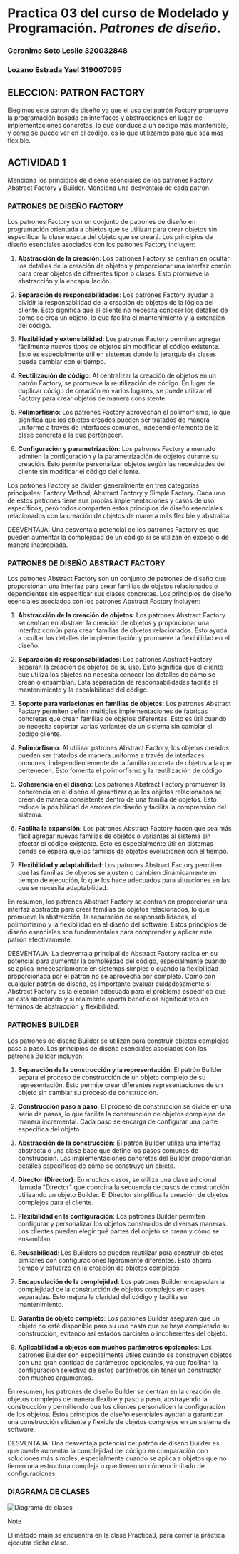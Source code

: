 # Practica 03 del curso de Modelado y Programación. *Patrones de diseño*.
### Geronimo Soto Leslie   320032848
### Lozano Estrada Yael    319007095

## ELECCION: PATRON FACTORY
Elegimos este patron de diseño ya que el uso del patrón Factory promueve la programación basada en interfaces y abstracciones en lugar de implementaciones concretas, lo que conduce a un código más mantenible, y como se puede ver en el codigo, es lo que utilizamos para que sea mas flexible.

## ACTIVIDAD 1
Menciona los principios de diseño esenciales de los patrones Factory, Abstract Factory y Builder. Menciona una desventaja de cada patron. 

### PATRONES DE DISEÑO FACTORY 
Los patrones Factory son un conjunto de patrones de diseño en programación orientada a objetos que se utilizan para crear objetos sin especificar la clase exacta del objeto que se creará. Los principios de diseño esenciales asociados con los patrones Factory incluyen:

1. **Abstracción de la creación**: Los patrones Factory se centran en ocultar los detalles de la creación de objetos y proporcionar una interfaz común para crear objetos de diferentes tipos o clases. Esto promueve la abstracción y la encapsulación.

2. **Separación de responsabilidades**: Los patrones Factory ayudan a dividir la responsabilidad de la creación de objetos de la lógica del cliente. Esto significa que el cliente no necesita conocer los detalles de cómo se crea un objeto, lo que facilita el mantenimiento y la extensión del código.

3. **Flexibilidad y extensibilidad**: Los patrones Factory permiten agregar fácilmente nuevos tipos de objetos sin modificar el código existente. Esto es especialmente útil en sistemas donde la jerarquía de clases puede cambiar con el tiempo.

4. **Reutilización de código**: Al centralizar la creación de objetos en un patrón Factory, se promueve la reutilización de código. En lugar de duplicar código de creación en varios lugares, se puede utilizar el Factory para crear objetos de manera consistente.

5. **Polimorfismo**: Los patrones Factory aprovechan el polimorfismo, lo que significa que los objetos creados pueden ser tratados de manera uniforme a través de interfaces comunes, independientemente de la clase concreta a la que pertenecen.

6. **Configuración y parametrización**: Los patrones Factory a menudo admiten la configuración y la parametrización de objetos durante su creación. Esto permite personalizar objetos según las necesidades del cliente sin modificar el código del cliente.

Los patrones Factory se dividen generalmente en tres categorías principales: Factory Method, Abstract Factory y Simple Factory. Cada uno de estos patrones tiene sus propias implementaciones y casos de uso específicos, pero todos comparten estos principios de diseño esenciales relacionados con la creación de objetos de manera más flexible y abstraída.

DESVENTAJA: Una desventaja potencial de los patrones Factory es que pueden aumentar la complejidad de un código si se utilizan en exceso o de manera inapropiada. 

### PATRONES DE DISEÑO ABSTRACT FACTORY
Los patrones Abstract Factory son un conjunto de patrones de diseño que proporcionan una interfaz para crear familias de objetos relacionados o dependientes sin especificar sus clases concretas. Los principios de diseño esenciales asociados con los patrones Abstract Factory incluyen:

1. **Abstracción de la creación de objetos**: Los patrones Abstract Factory se centran en abstraer la creación de objetos y proporcionar una interfaz común para crear familias de objetos relacionados. Esto ayuda a ocultar los detalles de implementación y promueve la flexibilidad en el diseño.

2. **Separación de responsabilidades**: Los patrones Abstract Factory separan la creación de objetos de su uso. Esto significa que el cliente que utiliza los objetos no necesita conocer los detalles de cómo se crean o ensamblan. Esta separación de responsabilidades facilita el mantenimiento y la escalabilidad del código.

3. **Soporte para variaciones en familias de objetos**: Los patrones Abstract Factory permiten definir múltiples implementaciones de fábricas concretas que crean familias de objetos diferentes. Esto es útil cuando se necesita soportar varias variantes de un sistema sin cambiar el código cliente.

4. **Polimorfismo**: Al utilizar patrones Abstract Factory, los objetos creados pueden ser tratados de manera uniforme a través de interfaces comunes, independientemente de la familia concreta de objetos a la que pertenecen. Esto fomenta el polimorfismo y la reutilización de código.

5. **Coherencia en el diseño**: Los patrones Abstract Factory promueven la coherencia en el diseño al garantizar que los objetos relacionados se creen de manera consistente dentro de una familia de objetos. Esto reduce la posibilidad de errores de diseño y facilita la comprensión del sistema.

6. **Facilita la expansión**: Los patrones Abstract Factory hacen que sea más fácil agregar nuevas familias de objetos o variantes al sistema sin afectar el código existente. Esto es especialmente útil en sistemas donde se espera que las familias de objetos evolucionen con el tiempo.

7. **Flexibilidad y adaptabilidad**: Los patrones Abstract Factory permiten que las familias de objetos se ajusten o cambien dinámicamente en tiempo de ejecución, lo que los hace adecuados para situaciones en las que se necesita adaptabilidad.

En resumen, los patrones Abstract Factory se centran en proporcionar una interfaz abstracta para crear familias de objetos relacionados, lo que promueve la abstracción, la separación de responsabilidades, el polimorfismo y la flexibilidad en el diseño del software. Estos principios de diseño esenciales son fundamentales para comprender y aplicar este patrón efectivamente.

DESVENTAJA: La desventaja principal de Abstract Factory radica en su potencial para aumentar la complejidad del código, especialmente cuando se aplica innecesariamente en sistemas simples o cuando la flexibilidad proporcionada por el patrón no se aprovecha por completo. Como con cualquier patrón de diseño, es importante evaluar cuidadosamente si Abstract Factory es la 
            elección adecuada para el problema específico que se está abordando y si realmente aporta beneficios significativos en términos de abstracción y flexibilidad.

### PATRONES BUILDER
Los patrones de diseño Builder se utilizan para construir objetos complejos paso a paso. Los principios de diseño esenciales asociados con los patrones Builder incluyen:

1. **Separación de la construcción y la representación**: El patrón Builder separa el proceso de construcción de un objeto complejo de su representación. Esto permite crear diferentes representaciones de un objeto sin cambiar su proceso de construcción.

2. **Construcción paso a paso**: El proceso de construcción se divide en una serie de pasos, lo que facilita la construcción de objetos complejos de manera incremental. Cada paso se encarga de configurar una parte específica del objeto.

3. **Abstracción de la construcción**: El patrón Builder utiliza una interfaz abstracta o una clase base que define los pasos comunes de construcción. Las implementaciones concretas del Builder proporcionan detalles específicos de cómo se construye un objeto.

4. **Director (Director)**: En muchos casos, se utiliza una clase adicional llamada "Director" que coordina la secuencia de pasos de construcción utilizando un objeto Builder. El Director simplifica la creación de objetos complejos para el cliente.

5. **Flexibilidad en la configuración**: Los patrones Builder permiten configurar y personalizar los objetos construidos de diversas maneras. Los clientes pueden elegir qué partes del objeto se crean y cómo se ensamblan.

6. **Reusabilidad**: Los Builders se pueden reutilizar para construir objetos similares con configuraciones ligeramente diferentes. Esto ahorra tiempo y esfuerzo en la creación de objetos complejos.

7. **Encapsulación de la complejidad**: Los patrones Builder encapsulan la complejidad de la construcción de objetos complejos en clases separadas. Esto mejora la claridad del código y facilita su mantenimiento.

8. **Garantía de objeto completo**: Los patrones Builder aseguran que un objeto no esté disponible para su uso hasta que se haya completado su construcción, evitando así estados parciales o incoherentes del objeto.

9. **Aplicabilidad a objetos con muchos parámetros opcionales**: Los patrones Builder son especialmente útiles cuando se construyen objetos con una gran cantidad de parámetros opcionales, ya que facilitan la configuración selectiva de estos parámetros sin tener un constructor con muchos argumentos.

En resumen, los patrones de diseño Builder se centran en la creación de objetos complejos de manera flexible y paso a paso, abstrayendo la construcción y permitiendo que los clientes personalicen la configuración de los objetos. Estos principios de diseño esenciales ayudan a garantizar una construcción eficiente y flexible de objetos complejos en un sistema de software.

DESVENTAJA: Una desventaja potencial del patrón de diseño Builder es que puede aumentar la complejidad del código en comparación con soluciones más simples, especialmente cuando se aplica a objetos que no tienen una estructura compleja o que tienen un número limitado de configuraciones. 

### DIAGRAMA DE CLASES
![Diagrama de clases](diagrama.jpg)

> [!NOTE]
> El método main se encuentra en la clase Practica3, para correr la práctica ejecutar dicha clase. 
